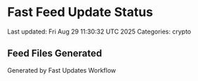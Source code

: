 # Fast Feed Update Status
Last updated: Fri Aug 29 11:30:32 UTC 2025
Categories: crypto

## Feed Files Generated

Generated by Fast Updates Workflow
